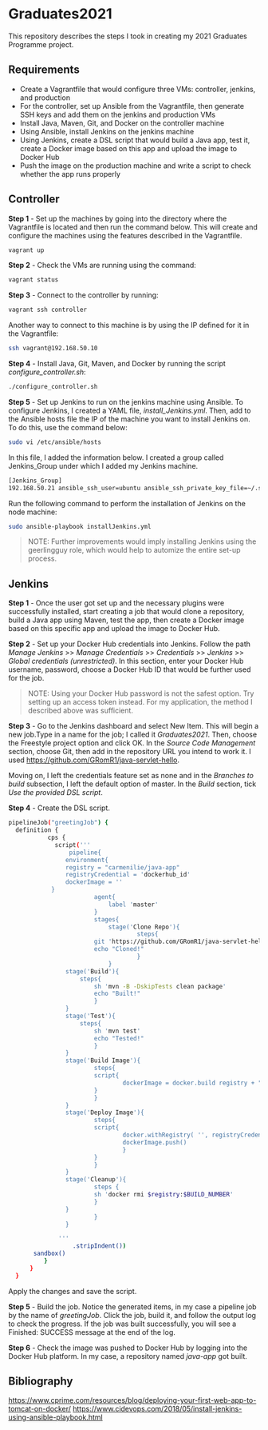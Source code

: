 # Graduates2021

This repository describes the steps I took in creating my 2021 Graduates Programme project. 

## Requirements

- Create a Vagrantfile that would configure three VMs: controller, jenkins, and production
- For the controller, set up Ansible from the Vagrantfile, then generate SSH keys and add them on the jenkins and production VMs
- Install Java, Maven, Git, and Docker on the controller machine
- Using Ansible, install Jenkins on the jenkins machine
- Using Jenkins, create a DSL script that would build a Java app, test it, create a Docker image based on this app and upload the image to Docker Hub
- Push the image on the production machine and write a script to check whether the app runs properly

## Controller

**Step 1** - Set up the machines by going into the directory where the Vagrantfile is located and then run the command below. This will create and configure the machines using the features described in the Vagrantfile.

```sh
vagrant up
```

**Step 2** - Check the VMs are running using the command:

```sh
vagrant status
```

**Step 3** - Connect to the controller by running:

```sh
vagrant ssh controller
```

Another way to connect to this machine is by using the IP defined for it in the Vagrantfile:

```sh
ssh vagrant@192.168.50.10
```

**Step 4** - Install Java, Git, Maven, and Docker by running the script *configure_controller.sh*:

```sh
./configure_controller.sh
```

**Step 5** - Set up Jenkins to run on the jenkins machine using Ansible. To configure Jenkins, I created a YAML file, *install_Jenkins.yml*. Then, add to the Ansible hosts file the IP of the machine you want to install Jenkins on. To do this, use the command below:

```sh
sudo vi /etc/ansible/hosts
```

In this file, I added the information below. I created a group called Jenkins_Group under which I added my Jenkins machine.

```sh
[Jenkins_Group]
192.168.50.21 ansible_ssh_user=ubuntu ansible_ssh_private_key_file=~/.ssh/id_rsa ansible_python_interpreter=/usr/bin/python3
```

Run the following command to perform the installation of Jenkins on the node machine:

```sh
sudo ansible-playbook installJenkins.yml
```

> NOTE: Further improvements would imply installing Jenkins using the geerlingguy role, which would help to automize the entire set-up process.

## Jenkins

**Step 1** - Once the user got set up and the necessary plugins were successfully installed, start creating a job that would clone a repository, build a Java app using Maven, test the app, then create a Docker image based on this specific app and upload the image to Docker Hub.

**Step 2** - Set up your Docker Hub credentials into Jenkins. Follow the path *Manage Jenkins* >> *Manage Credentials* >> *Credentials* >> *Jenkins* >> *Global credentials (unrestricted)*. In this section, enter your Docker Hub username, password, choose a Docker Hub ID that would be further used for the job. 

> NOTE: Using your Docker Hub password is not the safest option. Try setting up an access token instead. For my application, the method I described above was sufficient.

**Step 3** - Go to the Jenkins dashboard and select New Item. This will begin a new job.Type in a name for the job; I called it *Graduates2021*. Then, choose the Freestyle project option and click OK. In the *Source Code Management* section, choose Git, then add in the repository URL you intend to work it. I used https://github.com/GRomR1/java-servlet-hello. 

Moving on, I left the credentials feature set as none and in the *Branches to build* subsection, I left the default option of master. In the *Build* section, tick *Use the provided DSL script*.

**Step 4** - Create the DSL script.

```sh
pipelineJob("greetingJob") {
  definition {
           cps {
             script('''
                 pipeline{
    			environment{
				registry = "carmenilie/java-app"
				registryCredential = 'dockerhub_id'
				dockerImage = ''
			}
                    	agent{
                        	label 'master'
                    	}
                    	stages{
                        	stage('Clone Repo'){
                            		steps{                            
						git 'https://github.com/GRomR1/java-servlet-hello'
						echo "Cloned!"
                            		}
                        	}
				stage('Build'){
					steps{
						sh 'mvn -B -DskipTests clean package'
						echo "Built!"
				    	}
				}
				stage('Test'){
					steps{
						sh 'mvn test'
						echo "Tested!"
				    	}
				}
				stage('Build Image'){
				    	steps{
						script{
					    		dockerImage = docker.build registry + ":$BUILD_NUMBER"
						}
				    	}
				}
				stage('Deploy Image'){
				    	steps{
						script{
					    		docker.withRegistry( '', registryCredential ) {
					    		dockerImage.push()
					    		}
						}
				    	}
				}
				stage('Cleanup'){
				    	steps {
						sh 'docker rmi $registry:$BUILD_NUMBER'
				    	}
				}
                    	}
                }

              '''
                  .stripIndent())
       sandbox()
          }
      }
  }
```

Apply the changes and save the script.

**Step 5** - Build the job. Notice the generated items, in my case a pipeline job by the name of *greetingJob*. Click the job, build it, and follow the output log to check the progress. If the job was built successfully, you will see a Finished: SUCCESS message at the end of the log.

**Step 6** - Check the image was pushed to Docker Hub by logging into the Docker Hub platform. In my case, a repository named *java-app* got built.

## Bibliography

https://www.cprime.com/resources/blog/deploying-your-first-web-app-to-tomcat-on-docker/
https://www.cidevops.com/2018/05/install-jenkins-using-ansible-playbook.html
